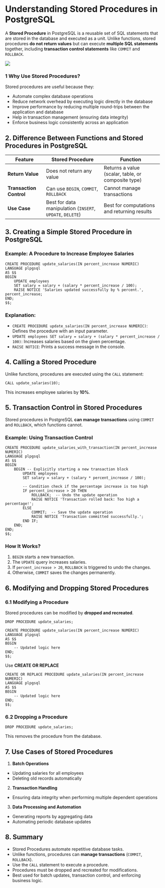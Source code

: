 # Understanding Stored Procedures in PostgreSQL
A **Stored Procedure** in PostgreSQL is a reusable set of SQL statements that are stored in the database and executed as a unit. Unlike functions, stored procedures **do not return values** but can execute **multiple SQL statements** together, including **transaction control statements** like `COMMIT` and `ROLLBACK`.  

[![](https://markdown-videos-api.jorgenkh.no/youtube/OqrwTHCFItA)](https://youtu.be/OqrwTHCFItA)

### 1 Why Use Stored Procedures?
Stored procedures are useful because they:  
* Automate complex database operations  
* Reduce network overhead by executing logic directly in the database  
* Improve performance by reducing multiple round-trips between the application and database  
* Help in transaction management (ensuring data integrity)  
* Enforce business logic consistently across an application

## 2. Difference Between Functions and Stored Procedures in PostgreSQL

| Feature              | Stored Procedure | Function |
|----------------------|----------------|----------|
| **Return Value**     | Does not return any value | Returns a value (scalar, table, or composite type) |
| **Transaction Control** | Can use `BEGIN`, `COMMIT`, `ROLLBACK` | Cannot manage transactions |
| **Use Case**        | Best for data manipulation (`INSERT`, `UPDATE`, `DELETE`) | Best for computations and returning results |

## 3. Creating a Simple Stored Procedure in PostgreSQL
### Example: A Procedure to Increase Employee Salaries
```
CREATE PROCEDURE update_salaries(IN percent_increase NUMERIC)
LANGUAGE plpgsql
AS $$
BEGIN
    UPDATE employees
    SET salary = salary + (salary * percent_increase / 100);
    RAISE NOTICE 'Salaries updated successfully by % percent.', percent_increase;
END;
$$;
```

### Explanation:
- `CREATE PROCEDURE update_salaries(IN percent_increase NUMERIC)`: Defines the procedure with an input parameter.  
- `UPDATE employees SET salary = salary + (salary * percent_increase / 100)`: Increases salaries based on the given percentage.  
- `RAISE NOTICE`: Prints a success message in the console.

## 4. Calling a Stored Procedure
Unlike functions, procedures are executed using the `CALL` statement:
```
CALL update_salaries(10);
```

This increases employee salaries by **10%**.

## 5. Transaction Control in Stored Procedures
Stored procedures in PostgreSQL **can manage transactions** using `COMMIT` and `ROLLBACK`, which functions cannot.  

### Example: Using Transaction Control
```
CREATE PROCEDURE update_salaries_with_transaction(IN percent_increase NUMERIC)
LANGUAGE plpgsql
AS $$
BEGIN
    BEGIN -- Explicitly starting a new transaction block
        UPDATE employees
        SET salary = salary + (salary * percent_increase / 100);

        -- Condition check if the percentage increase is too high
        IF percent_increase > 20 THEN
            ROLLBACK;  -- Undo the update operation
            RAISE NOTICE 'Transaction rolled back: Too high a percentage!';
        ELSE
            COMMIT;  -- Save the update operation
            RAISE NOTICE 'Transaction committed successfully.';
        END IF;
    END;
END;
$$;
```

### How It Works? 
1. `BEGIN` starts a new transaction.  
2. The `UPDATE` query increases salaries.  
3. If `percent_increase > 20`, `ROLLBACK` is triggered to undo the changes.  
4. Otherwise, `COMMIT` saves the changes permanently.

## 6. Modifying and Dropping Stored Procedures

### 6.1 Modifying a Procedure
Stored procedures can be modified by **dropped and recreated**.
```
DROP PROCEDURE update_salaries;

CREATE PROCEDURE update_salaries(IN percent_increase NUMERIC)
LANGUAGE plpgsql
AS $$
BEGIN
    -- Updated logic here
END;
$$;
```

Use **CREATE OR REPLACE**
```
CREATE OR REPLACE PROCEDURE update_salaries(IN percent_increase NUMERIC)
LANGUAGE plpgsql
AS $$
BEGIN
    -- Updated logic here
END;
$$;
```

### 6.2 Dropping a Procedure
```
DROP PROCEDURE update_salaries;
```

This removes the procedure from the database.

## 7. Use Cases of Stored Procedures
1. **Batch Operations**  
- Updating salaries for all employees  
- Deleting old records automatically  

2. **Transaction Handling**  
- Ensuring data integrity when performing multiple dependent operations  

3. **Data Processing and Automation**  
- Generating reports by aggregating data  
- Automating periodic database updates

## 8. Summary
* Stored Procedures automate repetitive database tasks.  
* Unlike functions, procedures can **manage transactions** (`COMMIT`, `ROLLBACK`).  
* Use the `CALL` statement to execute a procedure.  
* Procedures must be dropped and recreated for modifications.  
* Best used for batch updates, transaction control, and enforcing business logic.